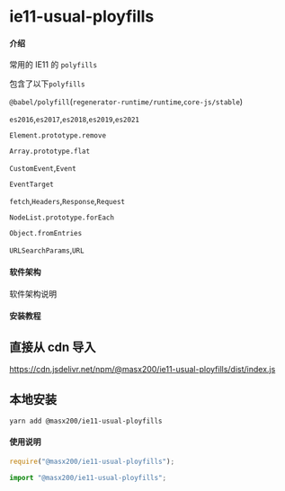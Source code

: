 # ie11-usual-ployfills

#### 介绍

常用的 IE11 的 `polyfills`

包含了以下`polyfills`

`@babel/polyfill`(`regenerator-runtime/runtime`,`core-js/stable`)

`es2016`,`es2017`,`es2018`,`es2019`,`es2021`

`Element.prototype.remove`

`Array.prototype.flat`

`CustomEvent`,`Event`

`EventTarget`

`fetch`,`Headers`,`Response`,`Request`

`NodeList.prototype.forEach`

`Object.fromEntries`

`URLSearchParams`,`URL`

#### 软件架构

软件架构说明

#### 安装教程

## 直接从 cdn 导入

https://cdn.jsdelivr.net/npm/@masx200/ie11-usual-ployfills/dist/index.js

## 本地安装

```shell
yarn add @masx200/ie11-usual-ployfills
```

#### 使用说明

```js
require("@masx200/ie11-usual-ployfills");
```

```js
import "@masx200/ie11-usual-ployfills";
```
